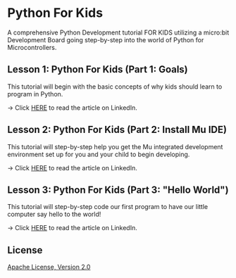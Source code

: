 # Python For Kids
A comprehensive Python Development tutorial FOR KIDS utilizing a micro:bit Development Board going step-by-step into the world of Python for Microcontrollers.

## Lesson 1: Python For Kids (Part 1: Goals)
This tutorial will begin with the basic concepts of why kids should learn to program in Python.

-> Click [HERE](https://www.linkedin.com/pulse/kids-python-part-1-goals-kevin-thomas/) to read the article on LinkedIn.

## Lesson 2: Python For Kids (Part 2: Install Mu IDE)
This tutorial will step-by-step help you get the Mu integrated development environment set up for you and your child to begin developing.

-> Click [HERE](https://www.linkedin.com/pulse/python-kids-part-2-install-mu-ide-kevin-thomas/) to read the article on LinkedIn.

## Lesson 3: Python For Kids (Part 3: "Hello World")
This tutorial will step-by-step code our first program to have our little computer say hello to the world!

-> Click [HERE](https://www.linkedin.com/pulse/python-kids-part-3-hello-world-kevin-thomas/) to read the article on LinkedIn.

## License
[Apache License, Version 2.0](https://www.apache.org/licenses/LICENSE-2.0)
